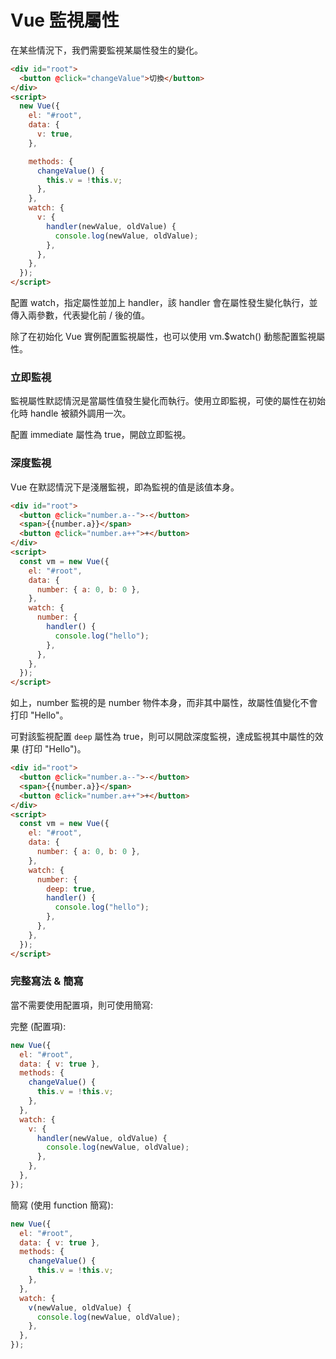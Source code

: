 # Vue 監視屬性

在某些情況下，我們需要監視某屬性發生的變化。

```html
<div id="root">
  <button @click="changeValue">切換</button>
</div>
<script>
  new Vue({
    el: "#root",
    data: {
      v: true,
    },

    methods: {
      changeValue() {
        this.v = !this.v;
      },
    },
    watch: {
      v: {
        handler(newValue, oldValue) {
          console.log(newValue, oldValue);
        },
      },
    },
  });
</script>
```

配置 watch，指定屬性並加上 handler，該 handler 會在屬性發生變化執行，並傳入兩參數，代表變化前 / 後的值。

除了在初始化 Vue 實例配置監視屬性，也可以使用 vm.$watch() 動態配置監視屬性。

### 立即監視

監視屬性默認情況是當屬性值發生變化而執行。使用立即監視，可使的屬性在初始化時 handle 被額外調用一次。

配置 immediate 屬性為 true，開啟立即監視。

### 深度監視

Vue 在默認情況下是淺層監視，即為監視的值是該值本身。

```html
<div id="root">
  <button @click="number.a--">-</button>
  <span>{{number.a}}</span>
  <button @click="number.a++">+</button>
</div>
<script>
  const vm = new Vue({
    el: "#root",
    data: {
      number: { a: 0, b: 0 },
    },
    watch: {
      number: {
        handler() {
          console.log("hello");
        },
      },
    },
  });
</script>
```

如上，number 監視的是 number 物件本身，而非其中屬性，故屬性值變化不會打印 "Hello"。

可對該監視配置 `deep` 屬性為 true，則可以開啟深度監視，達成監視其中屬性的效果 (打印 "Hello")。

```html
<div id="root">
  <button @click="number.a--">-</button>
  <span>{{number.a}}</span>
  <button @click="number.a++">+</button>
</div>
<script>
  const vm = new Vue({
    el: "#root",
    data: {
      number: { a: 0, b: 0 },
    },
    watch: {
      number: {
        deep: true,
        handler() {
          console.log("hello");
        },
      },
    },
  });
</script>
```

### 完整寫法 & 簡寫

當不需要使用配置項，則可使用簡寫:

完整 (配置項):

```js
new Vue({
  el: "#root",
  data: { v: true },
  methods: {
    changeValue() {
      this.v = !this.v;
    },
  },
  watch: {
    v: {
      handler(newValue, oldValue) {
        console.log(newValue, oldValue);
      },
    },
  },
});
```

簡寫 (使用 function 簡寫):

```js
new Vue({
  el: "#root",
  data: { v: true },
  methods: {
    changeValue() {
      this.v = !this.v;
    },
  },
  watch: {
    v(newValue, oldValue) {
      console.log(newValue, oldValue);
    },
  },
});
```

